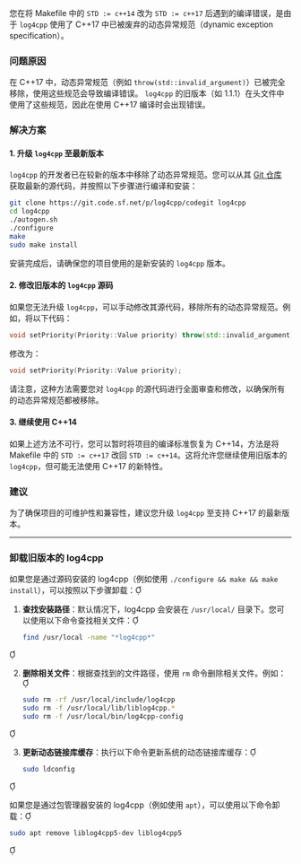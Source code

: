 您在将 Makefile 中的 `STD := c++14` 改为 `STD := c++17` 后遇到的编译错误，是由于 `log4cpp` 使用了 C++17 中已被废弃的动态异常规范（dynamic exception specification）。

### 问题原因

在 C++17 中，动态异常规范（例如 `throw(std::invalid_argument)`）已被完全移除，使用这些规范会导致编译错误。 `log4cpp` 的旧版本（如 1.1.1）在头文件中使用了这些规范，因此在使用 C++17 编译时会出现错误。

### 解决方案

#### 1. 升级 `log4cpp` 至最新版本

`log4cpp` 的开发者已在较新的版本中移除了动态异常规范。您可以从其 [Git 仓库](https://sourceforge.net/p/log4cpp/codegit/ci/master/tree/) 获取最新的源代码，并按照以下步骤进行编译和安装：

```bash
git clone https://git.code.sf.net/p/log4cpp/codegit log4cpp
cd log4cpp
./autogen.sh
./configure
make
sudo make install
```

安装完成后，请确保您的项目使用的是新安装的 `log4cpp` 版本。

#### 2. 修改旧版本的 `log4cpp` 源码

如果您无法升级 `log4cpp`，可以手动修改其源代码，移除所有的动态异常规范。例如，将以下代码：

```cpp
void setPriority(Priority::Value priority) throw(std::invalid_argument);
```

修改为：

```cpp
void setPriority(Priority::Value priority);
```

请注意，这种方法需要您对 `log4cpp` 的源代码进行全面审查和修改，以确保所有的动态异常规范都被移除。

#### 3. 继续使用 C++14

如果上述方法不可行，您可以暂时将项目的编译标准恢复为 C++14，方法是将 Makefile 中的 `STD := c++17` 改回 `STD := c++14`。这将允许您继续使用旧版本的 `log4cpp`，但可能无法使用 C++17 的新特性。

### 建议

为了确保项目的可维护性和兼容性，建议您升级 `log4cpp` 至支持 C++17 的最新版本。 

---


### 卸载旧版本的 log4cpp

如果您是通过源码安装的 log4cpp（例如使用 `./configure && make && make install`），可以按照以下步骤卸载：

1. **查找安装路径**：默认情况下，log4cpp 会安装在 `/usr/local/` 目录下。您可以使用以下命令查找相关文件：
   ```bash
   find /usr/local -name "*log4cpp*"
   ```


2. **删除相关文件**：根据查找到的文件路径，使用 `rm` 命令删除相关文件。例如：
   ```bash
   sudo rm -rf /usr/local/include/log4cpp
   sudo rm -f /usr/local/lib/liblog4cpp.*
   sudo rm -f /usr/local/bin/log4cpp-config
   ```


3. **更新动态链接库缓存**：执行以下命令更新系统的动态链接库缓存：
   ```bash
   sudo ldconfig
   ```


如果您是通过包管理器安装的 log4cpp（例如使用 `apt`），可以使用以下命令卸载：
```bash
sudo apt remove liblog4cpp5-dev liblog4cpp5
```


